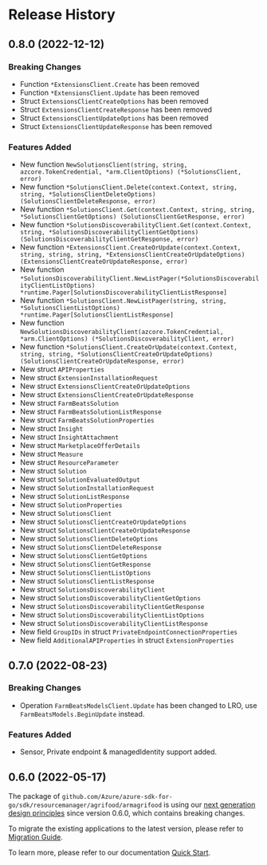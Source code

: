 # Release History

## 0.8.0 (2022-12-12)
### Breaking Changes

- Function `*ExtensionsClient.Create` has been removed
- Function `*ExtensionsClient.Update` has been removed
- Struct `ExtensionsClientCreateOptions` has been removed
- Struct `ExtensionsClientCreateResponse` has been removed
- Struct `ExtensionsClientUpdateOptions` has been removed
- Struct `ExtensionsClientUpdateResponse` has been removed

### Features Added

- New function `NewSolutionsClient(string, string, azcore.TokenCredential, *arm.ClientOptions) (*SolutionsClient, error)`
- New function `*SolutionsClient.Delete(context.Context, string, string, *SolutionsClientDeleteOptions) (SolutionsClientDeleteResponse, error)`
- New function `*SolutionsClient.Get(context.Context, string, string, *SolutionsClientGetOptions) (SolutionsClientGetResponse, error)`
- New function `*SolutionsDiscoverabilityClient.Get(context.Context, string, *SolutionsDiscoverabilityClientGetOptions) (SolutionsDiscoverabilityClientGetResponse, error)`
- New function `*ExtensionsClient.CreateOrUpdate(context.Context, string, string, string, *ExtensionsClientCreateOrUpdateOptions) (ExtensionsClientCreateOrUpdateResponse, error)`
- New function `*SolutionsDiscoverabilityClient.NewListPager(*SolutionsDiscoverabilityClientListOptions) *runtime.Pager[SolutionsDiscoverabilityClientListResponse]`
- New function `*SolutionsClient.NewListPager(string, string, *SolutionsClientListOptions) *runtime.Pager[SolutionsClientListResponse]`
- New function `NewSolutionsDiscoverabilityClient(azcore.TokenCredential, *arm.ClientOptions) (*SolutionsDiscoverabilityClient, error)`
- New function `*SolutionsClient.CreateOrUpdate(context.Context, string, string, *SolutionsClientCreateOrUpdateOptions) (SolutionsClientCreateOrUpdateResponse, error)`
- New struct `APIProperties`
- New struct `ExtensionInstallationRequest`
- New struct `ExtensionsClientCreateOrUpdateOptions`
- New struct `ExtensionsClientCreateOrUpdateResponse`
- New struct `FarmBeatsSolution`
- New struct `FarmBeatsSolutionListResponse`
- New struct `FarmBeatsSolutionProperties`
- New struct `Insight`
- New struct `InsightAttachment`
- New struct `MarketplaceOfferDetails`
- New struct `Measure`
- New struct `ResourceParameter`
- New struct `Solution`
- New struct `SolutionEvaluatedOutput`
- New struct `SolutionInstallationRequest`
- New struct `SolutionListResponse`
- New struct `SolutionProperties`
- New struct `SolutionsClient`
- New struct `SolutionsClientCreateOrUpdateOptions`
- New struct `SolutionsClientCreateOrUpdateResponse`
- New struct `SolutionsClientDeleteOptions`
- New struct `SolutionsClientDeleteResponse`
- New struct `SolutionsClientGetOptions`
- New struct `SolutionsClientGetResponse`
- New struct `SolutionsClientListOptions`
- New struct `SolutionsClientListResponse`
- New struct `SolutionsDiscoverabilityClient`
- New struct `SolutionsDiscoverabilityClientGetOptions`
- New struct `SolutionsDiscoverabilityClientGetResponse`
- New struct `SolutionsDiscoverabilityClientListOptions`
- New struct `SolutionsDiscoverabilityClientListResponse`
- New field `GroupIDs` in struct `PrivateEndpointConnectionProperties`
- New field `AdditionalAPIProperties` in struct `ExtensionProperties`


## 0.7.0 (2022-08-23)
### Breaking Changes

- Operation `FarmBeatsModelsClient.Update` has been changed to LRO, use `FarmBeatsModels.BeginUpdate` instead.

### Features Added

- Sensor, Private endpoint & managedIdentity support added.

## 0.6.0 (2022-05-17)

The package of `github.com/Azure/azure-sdk-for-go/sdk/resourcemanager/agrifood/armagrifood` is using our [next generation design principles](https://azure.github.io/azure-sdk/general_introduction.html) since version 0.6.0, which contains breaking changes.

To migrate the existing applications to the latest version, please refer to [Migration Guide](https://aka.ms/azsdk/go/mgmt/migration).

To learn more, please refer to our documentation [Quick Start](https://aka.ms/azsdk/go/mgmt).
